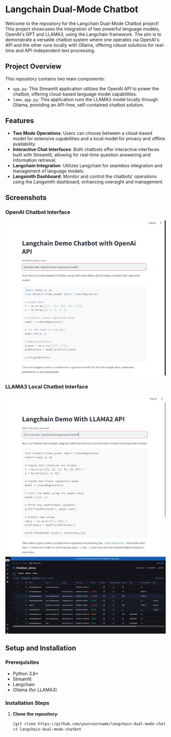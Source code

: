 # Langchain Dual-Mode Chatbot

Welcome to the repository for the Langchain Dual-Mode Chatbot project! This project showcases the integration of two powerful language models, OpenAI's GPT and LLAMA3, using the Langchain framework. The aim is to demonstrate a versatile chatbot system where one operates via OpenAI's API and the other runs locally with Ollama, offering robust solutions for real-time and API-independent text processing.

## Project Overview

This repository contains two main components:
- `app.py`: This Streamlit application utilizes the OpenAI API to power the chatbot, offering cloud-based language model capabilities.
- `lama_app.py`: This application runs the LLAMA3 model locally through Ollama, providing an API-free, self-contained chatbot solution.

## Features

- **Two Mode Operations**: Users can choose between a cloud-based model for extensive capabilities and a local model for privacy and offline availability.
- **Interactive Chat Interfaces**: Both chatbots offer interactive interfaces built with Streamlit, allowing for real-time question answering and information retrieval.
- **Langchain Integration**: Utilizes Langchain for seamless integration and management of language models.
- **Langsmith Dashboard**: Monitor and control the chatbots' operations using the Langsmith dashboard, enhancing oversight and management.

## Screenshots

### OpenAI Chatbot Interface
![OpenAI Chatbot Interface](img/Capture_openai.JPG)

### LLAMA3 Local Chatbot Interface
![LLAMA3 Local Chatbot Interface](img/Capture.JPG)
![LLAMA3 Langsmith](img/Capture_langsmith.JPG)

## Setup and Installation

### Prerequisites
- Python 3.8+
- Streamlit
- Langchain
- Ollama (for LLAMA3)

### Installation Steps

1. **Clone the repository**:
   ```bash
   [git clone https://github.com/yourusername/langchain-dual-mode-chatbot.git](https://github.com/nani2357/chatbot_using_langchain_and_ollama.git)
   cd langchain-dual-mode-chatbot
